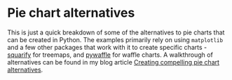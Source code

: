 # Pie chart alternatives

This is just a quick breakdown of some of the alternatives to pie charts that can be created in Python. The examples primarily rely on using `matplotlib` and a few other packages that work with it to create specific charts - [squarify](https://github.com/laserson/squarify) for treemaps, and [pywaffle](https://github.com/gyli/PyWaffle) for waffle charts. A walkthrough of alternatives can be found in my blog article [Creating compelling pie chart alternatives](https://medium.com/@johnnaujoks/creating-compelling-pie-chart-alternatives-3a1c2c2889b8).

